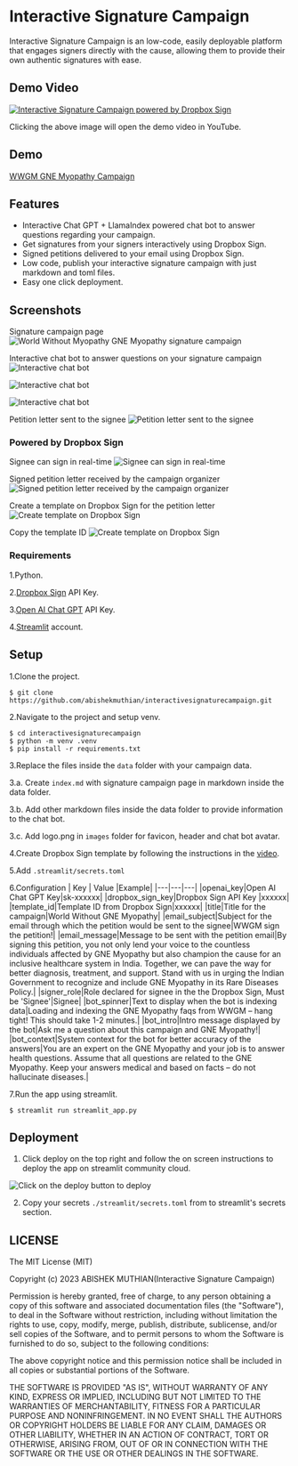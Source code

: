 # Interactive Signature Campaign

Interactive Signature Campaign is an low-code, easily deployable platform that engages signers directly with the cause, allowing them to provide their own authentic signatures with ease.

## Demo Video

[![Interactive Signature Campaign powered by Dropbox Sign](https://interactivesignaturecampaign.s3.us-east-2.amazonaws.com/thumbnail.png)](https://www.youtube.com/watch?v=CbjNGZ68T6A)

Clicking the above image will open the demo video in YouTube.

## Demo

[WWGM GNE Myopathy Campaign](https://interactivesignaturecampaign.streamlit.app/)

## Features

- Interactive Chat GPT + LlamaIndex powered chat bot to answer questions regarding your campaign.
- Get signatures from your signers interactively using Dropbox Sign.
- Signed petitions delivered to your email using Dropbox Sign.
- Low code, publish your interactive signature campaign with just markdown and toml files.
- Easy one click deployment.

## Screenshots

Signature campaign page
![World Without Myopathy GNE Myopathy signature campaign](https://interactivesignaturecampaign.s3.us-east-2.amazonaws.com/1.gif)

Interactive chat bot to answer questions on your signature campaign
![Interactive chat bot](https://interactivesignaturecampaign.s3.us-east-2.amazonaws.com/2.png)

![Interactive chat bot](https://interactivesignaturecampaign.s3.us-east-2.amazonaws.com/3.png)

![Interactive chat bot](https://interactivesignaturecampaign.s3.us-east-2.amazonaws.com/4.png)

Petition letter sent to the signee
![Petition letter sent to the signee](https://interactivesignaturecampaign.s3.us-east-2.amazonaws.com/5.png)

### Powered by Dropbox Sign

Signee can sign in real-time
![Signee can sign in real-time](https://interactivesignaturecampaign.s3.us-east-2.amazonaws.com/6.png)

Signed petition letter received by the campaign organizer
![Signed petition letter received by the campaign organizer](https://interactivesignaturecampaign.s3.us-east-2.amazonaws.com/7.png)

Create a template on Dropbox Sign for the petition letter
![Create template on Dropbox Sign](https://interactivesignaturecampaign.s3.us-east-2.amazonaws.com/8.png)

Copy the template ID
![Create template on Dropbox Sign](https://interactivesignaturecampaign.s3.us-east-2.amazonaws.com/9.png)

### Requirements

1.Python.

2.[Dropbox Sign](https://app.hellosign.com/account/signUp) API Key.

3.[Open AI Chat GPT](https://platform.openai.com/) API Key.

4.[Streamlit](https://streamlit.io) account.

## Setup

1.Clone the project.

```
$ git clone https://github.com/abishekmuthian/interactivesignaturecampaign.git
```

2.Navigate to the project and setup venv.

```
$ cd interactivesignaturecampaign
$ python -m venv .venv
$ pip install -r requirements.txt
```

3.Replace the files inside the `data` folder with your campaign data.

3.a. Create `index.md` with signature campaign page in markdown inside the data folder.

3.b. Add other markdown files inside the data folder to provide information to the chat bot.

3.c. Add logo.png in `images` folder for favicon, header and chat bot avatar.

4.Create Dropbox Sign template by following the instructions in the [video](https://www.youtube.com/watch?v=CbjNGZ68T6A).

5.Add `.streamlit/secrets.toml`

6.Configuration
| Key | Value |Example|
|---|---|---|
|openai_key|Open AI Chat GPT Key|sk-xxxxxx|
|dropbox_sign_key|Dropbox Sign API Key |xxxxxx|
|template_id|Template ID from Dropbox Sign|xxxxxx|
|title|Title for the campaign|World Without GNE Myopathy|
|email_subject|Subject for the email through which the petition would be sent to the signee|WWGM sign the petition!|
|email_message|Message to be sent with the petition email|By signing this petition, you not only lend your voice to the countless individuals affected by GNE Myopathy but also champion the cause for an inclusive healthcare system in India. Together, we can pave the way for better diagnosis, treatment, and support. Stand with us in urging the Indian Government to recognize and include GNE Myopathy in its Rare Diseases Policy.|
|signer_role|Role declared for signee in the the Dropbox Sign, Must be 'Signee'|Signee|
|bot_spinner|Text to display when the bot is indexing data|Loading and indexing the GNE Myopathy faqs from WWGM – hang tight! This should take 1-2 minutes.|
|bot_intro|Intro message displayed by the bot|Ask me a question about this campaign and GNE Myopathy!|
|bot_context|System context for the bot for better accuracy of the answers|You are an expert on the GNE Myopathy and your job is to answer health questions. Assume that all questions are related to the GNE Myopathy. Keep your answers medical and based on facts – do not hallucinate diseases.|

7.Run the app using streamlit.

```
$ streamlit run streamlit_app.py
```

## Deployment

1. Click deploy on the top right and follow the on screen instructions to deploy the app on streamlit community cloud.

![Click on the deploy button to deploy](https://interactivesignaturecampaign.s3.us-east-2.amazonaws.com/10.png)

2. Copy your secrets `./streamlit/secrets.toml` from to streamlit's secrets section.

## LICENSE

The MIT License (MIT)

Copyright (c) 2023 ABISHEK MUTHIAN(Interactive Signature Campaign)

Permission is hereby granted, free of charge, to any person obtaining a copy of this software and associated documentation files (the "Software"), to deal in the Software without restriction, including without limitation the rights to use, copy, modify, merge, publish, distribute, sublicense, and/or sell copies of the Software, and to permit persons to whom the Software is furnished to do so, subject to the following conditions:

The above copyright notice and this permission notice shall be included in all copies or substantial portions of the Software.

THE SOFTWARE IS PROVIDED "AS IS", WITHOUT WARRANTY OF ANY KIND, EXPRESS OR IMPLIED, INCLUDING BUT NOT LIMITED TO THE WARRANTIES OF MERCHANTABILITY, FITNESS FOR A PARTICULAR PURPOSE AND NONINFRINGEMENT. IN NO EVENT SHALL THE AUTHORS OR COPYRIGHT HOLDERS BE LIABLE FOR ANY CLAIM, DAMAGES OR OTHER LIABILITY, WHETHER IN AN ACTION OF CONTRACT, TORT OR OTHERWISE, ARISING FROM, OUT OF OR IN CONNECTION WITH THE SOFTWARE OR THE USE OR OTHER DEALINGS IN THE SOFTWARE.
